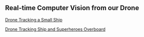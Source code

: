 ## Real-time Computer Vision from our Drone

[Drone Tracking a Small Ship](https://youtu.be/jDfStGdL60I)

[Drone Tracking Ship and Superheroes Overboard](https://youtu.be/TN6UGnpygcQ)
